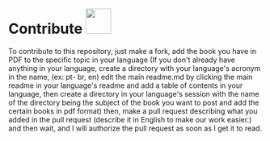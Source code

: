 # Contribute <img src="https://github.com/fleakos/Fleak/blob/main/images/image.png" width="50">

To contribute to this repository, just make a fork, add the book you have in PDF to the specific topic in your language (If you don't already have anything in your language, create a directory with your language's acronym in the name, (ex: pt- br, en) edit the main readme.md by clicking the main readme in your language's readme and add a table of contents in your language, then create a directory in your language's session with the name of the directory being the subject of the book you want to post and add the certain books in pdf format) then, make a pull request describing what you added in the pull request (describe it in English to make our work easier.) and then wait, and I will authorize the pull request as soon as I get it to read.